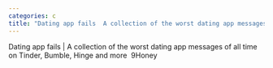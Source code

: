 ```yaml
---
categories: c
title: "Dating app fails  A collection of the worst dating app messages of all time on Tinder Bumble Hinge and more  9Honey"
---
```

Dating app fails | A collection of the worst dating app messages of all time on Tinder, Bumble, Hinge and more&nbsp;&nbsp;9Honey